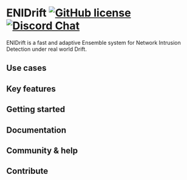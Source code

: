 ENIDrift
[![GitHub license][license-badge]](LICENSE)
[![Discord Chat][discord-badge]][discord]
==



ENIDrift is a fast and adaptive Ensemble system for Network Intrusion Detection under real world Drift.

## Use cases
## Key features
## Getting started
## Documentation
## Community & help
## Contribute

<!-- refs -->
[unit-tests]: https://github.com/edgelesssys/edgelessdb/actions
[unit-tests-badge]: https://github.com/edgelesssys/edgelessdb/workflows/Unit%20Tests/badge.svg
[license-badge]: https://img.shields.io/github/license/anonymousgithubrepo/enidrift
[discord]: https://discord.gg/BeVM624n
[discord-badge]: https://img.shields.io/badge/chat-on%20Discord-blue
